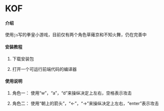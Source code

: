 # KOF

#### 介绍
使用`js`写的拳皇小游戏，目前仅有两个角色草薙京和不知火舞，仍在完善中




#### 安装教程

1. 下载安装包

2. 打开一个可运行前端代码的编译器

   

#### 使用说明

1. 角色一： 使用“w”，“a”，“d”来操纵决定上左右，空格表示攻击

2. 角色二： 使用“朝上的箭头”，“←”，“→”来操纵决定上左右，“enter”表示攻击

   

